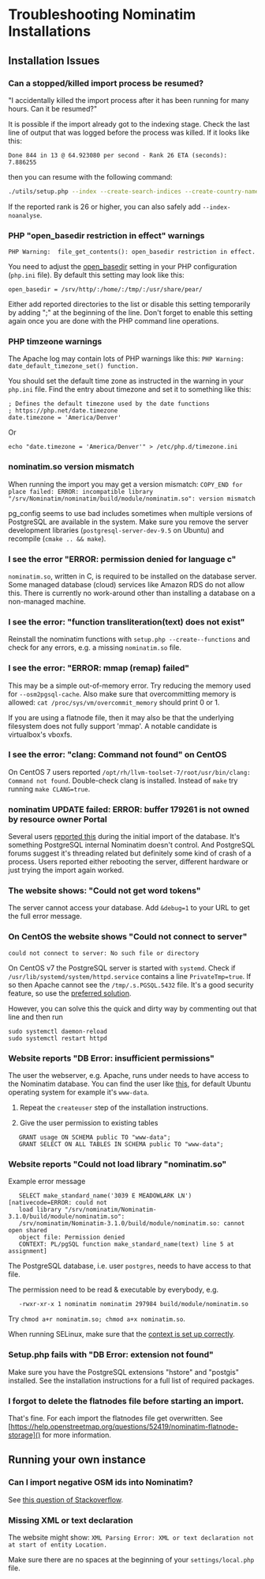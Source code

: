 # Troubleshooting Nominatim Installations

## Installation Issues

### Can a stopped/killed import process be resumed?

"I accidentally killed the import process after it has been running for many hours. Can it be resumed?"

It is possible if the import already got to the indexing stage.
Check the last line of output that was logged before the process
was killed. If it looks like this:


    Done 844 in 13 @ 64.923080 per second - Rank 26 ETA (seconds): 7.886255

then you can resume with the following command:

```sh
./utils/setup.php --index --create-search-indices --create-country-names
```

If the reported rank is 26 or higher, you can also safely add `--index-noanalyse`.


### PHP "open_basedir restriction in effect" warnings

    PHP Warning:  file_get_contents(): open_basedir restriction in effect.

You need to adjust the
[open_basedir](https://www.php.net/manual/en/ini.core.php#ini.open-basedir)
setting in your PHP configuration (`php.ini` file). By default this setting may
look like this:

    open_basedir = /srv/http/:/home/:/tmp/:/usr/share/pear/

Either add reported directories to the list or disable this setting temporarily
by adding ";" at the beginning of the line. Don't forget to enable this setting
again once you are done with the PHP command line operations.


### PHP timzeone warnings

The Apache log may contain lots of PHP warnings like this:
    `PHP Warning:  date_default_timezone_set() function.`

You should set the default time zone as instructed in the warning in
your `php.ini` file. Find the entry about timezone and set it to
something like this:

    ; Defines the default timezone used by the date functions
    ; https://php.net/date.timezone
    date.timezone = 'America/Denver'

Or

```
echo "date.timezone = 'America/Denver'" > /etc/php.d/timezone.ini
```

### nominatim.so version mismatch

When running the import you may get a version mismatch:
`COPY_END for place failed: ERROR: incompatible library "/srv/Nominatim/nominatim/build/module/nominatim.so": version mismatch`

pg_config seems to use bad includes sometimes when multiple versions
of PostgreSQL are available in the system. Make sure you remove the
server development libraries (`postgresql-server-dev-9.5` on Ubuntu)
and recompile (`cmake .. && make`).


### I see the error "ERROR: permission denied for language c"

`nominatim.so`, written in C, is required to be installed on the database
server. Some managed database (cloud) services like Amazon RDS do not allow
this. There is currently no work-around other than installing a database
on a non-managed machine.


### I see the error: "function transliteration(text) does not exist"

Reinstall the nominatim functions with `setup.php --create--functions`
and check for any errors, e.g. a missing `nominatim.so` file.

### I see the error: "ERROR: mmap (remap) failed"

This may be a simple out-of-memory error. Try reducing the memory used
for `--osm2pgsql-cache`. Also make sure that overcommitting memory is
allowed: `cat /proc/sys/vm/overcommit_memory` should print 0 or 1.

If you are using a flatnode file, then it may also be that the underlying
filesystem does not fully support 'mmap'. A notable candidate is virtualbox's
vboxfs.

### I see the error: "clang: Command not found" on CentOS

On CentOS 7 users reported `/opt/rh/llvm-toolset-7/root/usr/bin/clang: Command not found`.
Double-check clang is installed. Instead of `make` try running `make CLANG=true`.

### nominatim UPDATE failed: ERROR: buffer 179261 is not owned by resource owner Portal

Several users [reported this](https://github.com/openstreetmap/Nominatim/issues/1168) during the initial import of the database. It's
something PostgreSQL internal Nominatim doesn't control. And PostgreSQL forums
suggest it's threading related but definitely some kind of crash of a process.
Users reported either rebooting the server, different hardware or just trying
the import again worked.

### The website shows: "Could not get word tokens"

The server cannot access your database. Add `&debug=1` to your URL
to get the full error message.


### On CentOS the website shows "Could not connect to server"

`could not connect to server: No such file or directory`

On CentOS v7 the PostgreSQL server is started with `systemd`. Check if
`/usr/lib/systemd/system/httpd.service` contains a line `PrivateTmp=true`. If
so then Apache cannot see the `/tmp/.s.PGSQL.5432` file. It's a good security
feature, so use the
[preferred solution](../appendix/Install-on-Centos-7/#adding-selinux-security-settings).

However, you can solve this the quick and dirty way by commenting out that line and then run

    sudo systemctl daemon-reload
    sudo systemctl restart httpd


### Website reports "DB Error: insufficient permissions"

The user the webserver, e.g. Apache, runs under needs to have access to the
Nominatim database. You can find the user like
[this](https://serverfault.com/questions/125865/finding-out-what-user-apache-is-running-as),
for default Ubuntu operating system for example it's `www-data`.

1. Repeat the `createuser` step of the installation instructions.

2. Give the user permission to existing tables

```
   GRANT usage ON SCHEMA public TO "www-data";
   GRANT SELECT ON ALL TABLES IN SCHEMA public TO "www-data";
```

### Website reports "Could not load library "nominatim.so"

Example error message

```
   SELECT make_standard_name('3039 E MEADOWLARK LN') [nativecode=ERROR: could not
   load library "/srv/nominatim/Nominatim-3.1.0/build/module/nominatim.so":
   /srv/nominatim/Nominatim-3.1.0/build/module/nominatim.so: cannot open shared
   object file: Permission denied
   CONTEXT: PL/pgSQL function make_standard_name(text) line 5 at assignment]
```

The PostgreSQL database, i.e. user `postgres`, needs to have access to that file.

The permission need to be read & executable by everybody, e.g.

```
   -rwxr-xr-x 1 nominatim nominatim 297984 build/module/nominatim.so
```

Try `chmod a+r nominatim.so; chmod a+x nominatim.so`.

When running SELinux, make sure that the
[context is set up correctly](../appendix/Install-on-Centos-7/#adding-selinux-security-settings).

### Setup.php fails with "DB Error: extension not found"

Make sure you have the PostgreSQL extensions "hstore" and "postgis" installed.
See the installation instructions for a full list of required packages.


### I forgot to delete the flatnodes file before starting an import.

That's fine. For each import the flatnodes file get overwritten.
See [https://help.openstreetmap.org/questions/52419/nominatim-flatnode-storage]()
for more information.


## Running your own instance

### Can I import negative OSM ids into Nominatim?

See [this question of Stackoverflow](https://help.openstreetmap.org/questions/64662/nominatim-flatnode-with-negative-id).

### Missing XML or text declaration

The website might show: `XML Parsing Error: XML or text declaration not at start of entity Location.`

Make sure there are no spaces at the beginning of your `settings/local.php` file.


